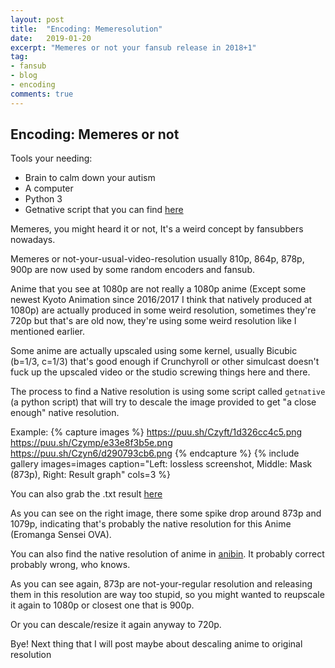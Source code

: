 ```yaml
---
layout: post
title:  "Encoding: Memeresolution"
date:   2019-01-20
excerpt: "Memeres or not your fansub release in 2018+1"
tag:
- fansub 
- blog
- encoding
comments: true
---
```


## Encoding: Memeres or not

Tools your needing:
- Brain to calm down your autism
- A computer
- Python 3
- Getnative script that you can find [here](https://p.n4o.xyz/files/getnative.zip)

Memeres, you might heard it or not, It's a weird concept by fansubbers nowadays.

Memeres or not-your-usual-video-resolution usually 810p, 864p, 878p, 900p are now used by some random encoders and fansub.

Anime that you see at 1080p are not really a 1080p anime (Except some newest Kyoto Animation since 2016/2017 I think that natively produced at 1080p)
are actually produced in some weird resolution, sometimes they're 720p but that's are old now, they're using some weird resolution like I mentioned earlier.

Some anime are actually upscaled using some kernel, usually Bicubic (b=1/3, c=1/3) that's good enough if Crunchyroll or other simulcast doesn't fuck up the upscaled video
or the studio screwing things here and there.

The process to find a Native resolution is using some script called ``getnative`` (a python script) that will try to descale the image provided to
get "a close enough" native resolution.

Example:
{% capture images %}
	https://puu.sh/Czyft/1d326cc4c5.png
	https://puu.sh/Czymp/e33e8f3b5e.png
	https://puu.sh/Czyn6/d290793cb6.png
{% endcapture %}
{% include gallery images=images caption="Left: lossless screenshot, Middle: Mask (873p), Right: Result graph" cols=3 %}

You can also grab the .txt result [here](https://puu.sh/Czylk/a2451b6ed9.txt)

As you can see on the right image, there some spike drop around 873p and 1079p, indicating that's probably the native resolution for this Anime (Eromanga Sensei OVA).

You can also find the native resolution of anime in [anibin](http://anibin.blogspot.com/). It probably correct probably wrong, who knows.

As you can see again, 873p are not-your-regular resolution and releasing them in this resolution are way too stupid, so you might wanted to reupscale it again to 1080p or closest one that is 900p.

Or you can descale/resize it again anyway to 720p.

Bye! Next thing that I will post maybe about descaling anime to original resolution